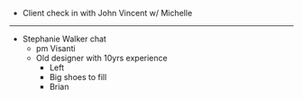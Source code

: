 - Client check in with John Vincent w/ Michelle
- ---
- Stephanie Walker chat
	- pm Visanti
	- Old designer with 10yrs experience
		- Left
		- Big shoes to fill
		- Brian